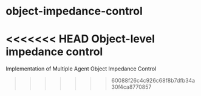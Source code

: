 # object-impedance-control
<<<<<<< HEAD
Object-level impedance control
=======
Implementation of Multiple Agent Object Impedance Control
>>>>>>> 60088f26c4c926c68f8b7dfb34a30f4ca8770857
